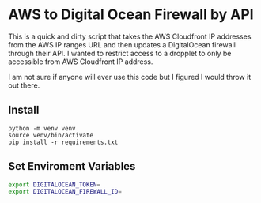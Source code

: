 # AWS to Digital Ocean Firewall by API

This is a quick and dirty script that takes the AWS Cloudfront IP addresses from the AWS IP ranges URL and then updates
a DigitalOcean firewall through their API.   I wanted to restrict access to a dropplet to only be accessible from 
AWS Cloudfront IP address. 

I am not sure if anyone will ever use this code but I figured I would throw it out there.



## Install

```console
python -m venv venv
source venv/bin/activate
pip install -r requirements.txt 
```

## Set Enviroment Variables

```bash
export DIGITALOCEAN_TOKEN=
export DIGITALOCEAN_FIREWALL_ID=
```